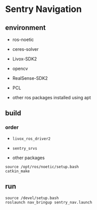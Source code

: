 # Sentry Navigation
## environment

- ros-noetic

- ceres-solver
- Livox-SDK2
- opencv
- RealSense-SDK2
- PCL
- other ros packages installed using apt 

## build

### order

- `livox_ros_driver2` 

- `sentry_srvs`

- other packages

``` shell
source /opt/ros/noetic/setup.bash
catkin_make
```
## run

``` shell
source /devel/setup.bash
roslaunch nav_bringup sentry_nav.launch
```
